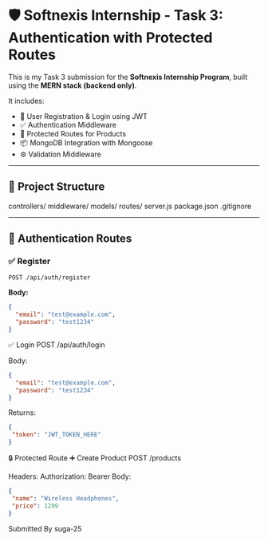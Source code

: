 # 🛡️ Softnexis Internship - Task 3: Authentication with Protected Routes

This is my Task 3 submission for the **Softnexis Internship Program**, built using the **MERN stack (backend only)**.

It includes:
- 🔐 User Registration & Login using JWT
- ✅ Authentication Middleware
- 🧾 Protected Routes for Products
- 📦 MongoDB Integration with Mongoose
- ⚙️ Validation Middleware

---

## 📁 Project Structure

controllers/
middleware/
models/
routes/
server.js
package.json
.gitignore

---

## 🔐 Authentication Routes

### ✅ Register  
`POST /api/auth/register`

**Body:**

```json
{
  "email": "test@example.com",
  "password": "test1234"
}
```
 ✅ Login
 POST /api/auth/login

Body:

```json
{
  "email": "test@example.com",
  "password": "test1234"
}
```

 Returns:
 
 ```json
{
  "token": "JWT_TOKEN_HERE"
}
```

 🔒 Protected Route
 ➕ Create Product
 POST /products

 Headers:
 Authorization: Bearer <token>
 Body:
 
 ```json
{
  "name": "Wireless Headphones",
  "price": 1299
}
```
 Submitted By suga-25
